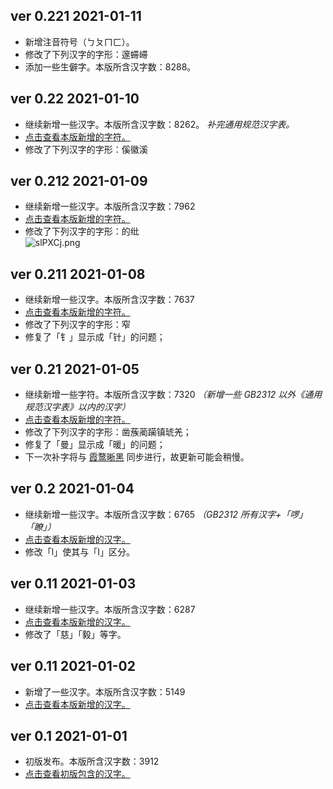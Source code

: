 ## ver 0.221 2021-01-11
- 新增注音符号（ㄅㄆㄇㄈ）。
- 修改了下列汉字的字形：邃䗖𫶇
- 添加一些生僻字。本版所含汉字数：8288。

## ver 0.22 2021-01-10
- 继续新增一些汉字。本版所含汉字数：8262。 *补完通用规范汉字表。*
- [点击查看本版新增的字符。](https://github.com/lxgw/LxgwNewClearGothic/blob/main/Glyphs_txt/Add_glyphs_20210110_v0.22)
- 修改了下列汉字的字形：傒徽溪  

## ver 0.212 2021-01-09
- 继续新增一些汉字。本版所含汉字数：7962
- [点击查看本版新增的字符。](https://github.com/lxgw/LxgwNewClearGothic/blob/main/Glyphs_txt/Add_glyphs_20210109_v0.212)
- 修改了下列汉字的字形：的纰  
![slPXCj.png](https://s3.ax1x.com/2021/01/10/slPXCj.png)

## ver 0.211 2021-01-08
- 继续新增一些汉字。本版所含汉字数：7637
- [点击查看本版新增的字符。](https://github.com/lxgw/LxgwNewClearGothic/blob/main/Glyphs_txt/Add_glyphs_20210108_v0.211)
- 修改了下列汉字的字形：窄
- 修复了「钅」显示成「针」的问题；

## ver 0.21 2021-01-05
- 继续新增一些字符。本版所含汉字数：7320 *（新增一些 GB2312 以外《通用规范汉字表》以内的汉字）*
- [点击查看本版新增的字符。](https://github.com/lxgw/LxgwNewClearGothic/blob/main/Glyphs_txt/Add_glyphs_20210105_v0.21)
- 修改了下列汉字的字形：凿蔟蔺躏镇琥羌；
- 修复了「曼」显示成「暖」的问题；
- 下一次补字将与 [霞鹜晰黑](https://github.com/lxgw/LxgwClearGothic/) 同步进行，故更新可能会稍慢。

## ver 0.2 2021-01-04
- 继续新增一些汉字。本版所含汉字数：6765 *（GB2312 所有汉字+「啰」「瞭」）*
- [点击查看本版新增的汉字。](https://github.com/lxgw/LxgwNewClearGothic/blob/main/Glyphs_txt/Add_glyphs_20210104_v0.2)
- 修改「l」使其与「I」区分。

## ver 0.11 2021-01-03
- 继续新增一些汉字。本版所含汉字数：6287
- [点击查看本版新增的汉字。](https://github.com/lxgw/LxgwNewClearGothic/blob/main/Glyphs_txt/Add_glyphs_20210103_v0.12)
- 修改了「慈」「毅」等字。

## ver 0.11 2021-01-02
- 新增了一些汉字。本版所含汉字数：5149
- [点击查看本版新增的汉字。](https://github.com/lxgw/LxgwNewClearGothic/blob/main/Glyphs_txt/Add_glyphs_20210102_v0.11)

## ver 0.1 2021-01-01
- 初版发布。本版所含汉字数：3912
- [点击查看初版包含的汉字。](https://github.com/lxgw/LxgwNewClearGothic/blob/main/Glyphs_txt/Add_glyphs_20210101_v0.1)
